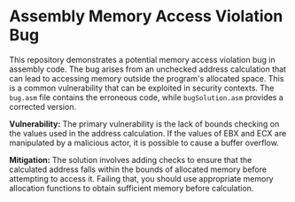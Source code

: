 # Assembly Memory Access Violation Bug

This repository demonstrates a potential memory access violation bug in assembly code. The bug arises from an unchecked address calculation that can lead to accessing memory outside the program's allocated space. This is a common vulnerability that can be exploited in security contexts. The `bug.asm` file contains the erroneous code, while `bugSolution.asm` provides a corrected version.

**Vulnerability:** The primary vulnerability is the lack of bounds checking on the values used in the address calculation. If the values of EBX and ECX are manipulated by a malicious actor, it is possible to cause a buffer overflow.

**Mitigation:** The solution involves adding checks to ensure that the calculated address falls within the bounds of allocated memory before attempting to access it.  Failing that, you should use appropriate memory allocation functions to obtain sufficient memory before calculation.